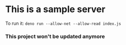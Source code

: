 # This is a sample server

To run it:
`
deno run --allow-net --allow-read index.js
`

### This project won't be updated anymore
